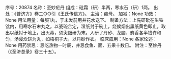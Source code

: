 序号：20874
名称：至妙疟丹
组成：砒霜（研）半两，寒水石（研）1两。
出处：《普济方》卷二○○引《王氏传信方》。
主治：疟母。
加减：None
功效：None
用法用量：每服1丸，于未发前用井花水送下。
制备方法：上先研砒在生铁铫内，用寒水石末丸之，以瓷碗合定，湿纸封于碗上，烧候烟出熏纸黄色即止，取出以纸衬于地上，出火毒，须臾细研为末。入研了丹砂、龙脑、麝香各半钱许和匀，汤浸炊饼为丸，如梧桐子大，以丹砂作衣。
临床应用：None
各家论述：None
用药禁忌：忌吃热物一时辰，并忌食鱼、面、五果十数日。
附注：至妙丹（《圣济总录》卷三十五）。
